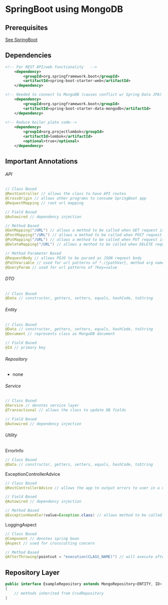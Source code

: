 # SpringBoot using MongoDB

## Prerequisites

<a href="https://github.com/alanngo/SpringBoot/blob/master/README.md">See SpringBoot</a>

## Dependencies

```xml
<!-- For REST API/web functionality   -->
    <dependency>
        <groupId>org.springframework.boot</groupId>
        <artifactId>spring-boot-starter-web</artifactId>
    </dependency>

<!-- Needed to connect to MongoDB (causes conflict w/ Spring Data JPA)   -->
    <dependency>
        <groupId>org.springframework.boot</groupId>
        <artifactId>spring-boot-starter-data-mongodb</artifactId>
    </dependency>
    
<!-- Reduce boiler plate code-->
    <dependency>
        <groupId>org.projectlombok</groupId>
        <artifactId>lombok</artifactId>
        <optional>true</optional>
    </dependency>
```

## Important Annotations

###### API
```java
// Class Based
@RestController // allows the class to have API routes
@CrossOrigin // allows other programs to consume SpringBoot app
@RequestMapping // root url mapping

// Field Based
@Autowired // dependency injection

// Method Based
@GetMapping("/URL") // allows a method to be called when GET request is made w/ '/URL'
@PostMapping("/URL") // allows a method to be called when POST request is made w/ '/URL'
@PutMapping("/URL") // allows a method to be called when PUT request is made w/ '/URL'
@DeleteMapping("/URL") // allows a method to be called when DELETE request is made w/ '/URL'

// Method Parameter Based
@RequestBody // allows POJO to be parsed as JSON request body
@PathVariable // used for url patterns of *./{pathVar}, method arg name must also be the same
@QueryParam // used for url patterns of ?key=value
```

###### DTO
```java
// Class Based
@Data // constructor, getters, setters, equals, hashCode, toString 
```

###### Entity
```java
// Class Based
@Data // constructor, getters, setters, equals, hashCode, toString 
@Document // represents class as MongoDB document

// Field Based
@Id // primary key
```

    
###### Repository
   - none
    
###### Service
```java
// Class Based
@Service // denotes service layer
@Transactional // allows the class to update DB fields

// Field Based
@Autowired // dependency injection
```

    
###### Utility

ErrorInfo
```java
// Class Based
@Data // constructor, getters, setters, equals, hashCode, toString 
```

ExceptionControllerAdvice
```java
// Class Based
@RestControllerAdvice // allows the app to output errors to user in a useful manner

// Field Based
@Autowired // dependency injection

// Method Based
@ExceptionHandler(value=Exception.class) // allows method to be called when exception is raised
```

LoggingAspect
```java
// Class Based
@Component // denotes spring bean
@Aspect // used for crosscutting concern

// Method Based
@AfterThrowing(pointcut = "execution(CLASS_NAME)") // will execute after throwing exception
```

## Repository Layer
```java
public interface ExampleRepository extends MongoRepository<ENTITY, ID>
{
    // methods inherited from CrudRepository
}
```